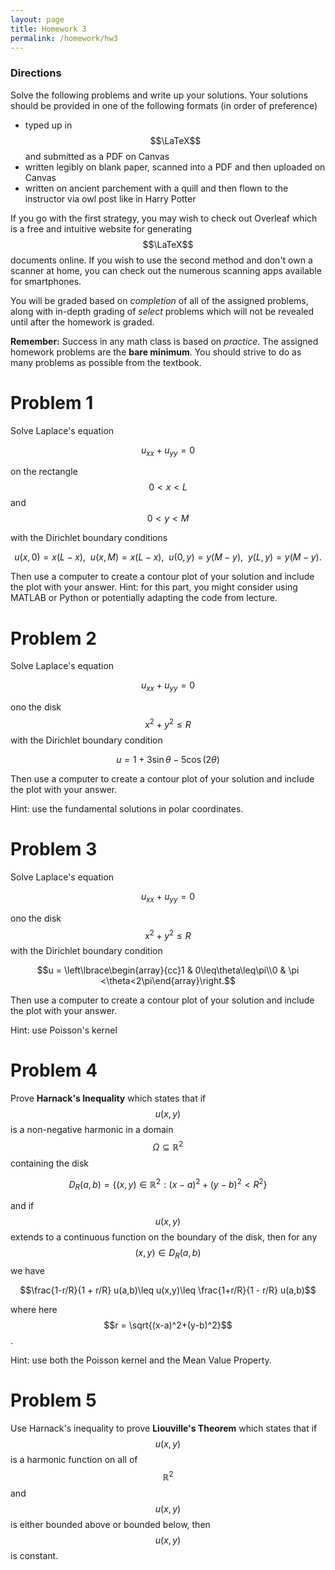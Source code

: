```yaml
---
layout: page
title: Homework 3
permalink: /homework/hw3
---
```


### Directions
Solve the following problems and write up your solutions.  Your solutions should be provided in one of the following formats (in order of preference)
* typed up in $$\LaTeX$$ and submitted as a PDF on Canvas
* written legibly on blank paper, scanned into a PDF and then uploaded on Canvas
* written on ancient parchement with a quill and then flown to the instructor via owl post like in Harry Potter

If you go with the first strategy, you may wish to check out Overleaf which is a free and intuitive website for generating $$\LaTeX$$ documents online.
If you wish to use the second method and don't own a scanner at home, you can check out the numerous scanning apps available for smartphones.

You will be graded based on *completion* of all of the assigned problems, along with in-depth grading of *select* problems which will not be revealed until after the homework is graded.

**Remember:** Success in any math class is based on *practice*.  The assigned homework problems are the **bare minimum**.  You should strive to do as many problems as possible from the textbook.

# Problem 1

Solve Laplace's equation

$$u_{xx} + u_{yy} = 0$$

on the rectangle $$0 < x < L$$ and $$0 < y < M$$

with the Dirichlet boundary conditions

$$u(x,0) = x(L-x),\ \ u(x,M) = x(L-x),\ \ u(0,y) = y(M-y),\ \ y(L,y) = y(M-y).$$

Then use a computer to create a contour plot of your solution and include the plot with your answer.
Hint: for this part, you might consider using MATLAB or Python or potentially adapting the code from lecture.

# Problem 2

Solve Laplace's equation 

$$u_{xx} + u_{yy} = 0$$

ono the disk $$x^2 + y^2\leq R$$ with the Dirichlet boundary condition 

$$u = 1 + 3\sin\theta - 5\cos(2\theta)$$

Then use a computer to create a contour plot of your solution and include the plot with your answer.

Hint: use the fundamental solutions in polar coordinates.

# Problem 3

Solve Laplace's equation 

$$u_{xx} + u_{yy} = 0$$

ono the disk $$x^2 + y^2\leq R$$ with the Dirichlet boundary condition 

$$u = \left\lbrace\begin{array}{cc}1 & 0\leq\theta\leq\pi\\0 & \pi <\theta<2\pi\end{array}\right.$$

Then use a computer to create a contour plot of your solution and include the plot with your answer.

Hint: use Poisson's kernel

# Problem 4

Prove **Harnack's Inequality** which states that if
$$u(x,y)$$ is a non-negative harmonic in a domain $$\Omega\subseteq\mathbb{R}^2$$ containing the disk

$$D_R(a,b) = \{(x,y)\in\mathbb R^2: (x-a)^2 + (y-b)^2 < R^2\}$$

and if $$u(x,y)$$ extends to a continuous function on the boundary of the disk, then for any  $$(x,y)\in D_R(a,b)$$ we have

$$\frac{1-r/R}{1 + r/R} u(a,b)\leq u(x,y)\leq \frac{1+r/R}{1 - r/R} u(a,b)$$

where here $$r = \sqrt{(x-a)^2+(y-b)^2}$$.

Hint: use both the Poisson kernel and the Mean Value Property.

# Problem 5

Use Harnack's inequality to prove **Liouville's Theorem** which states that if $$u(x,y)$$ is a harmonic function on all of $$\mathbb{R}^2$$ and $$u(x,y)$$ is either bounded above or bounded below, then $$u(x,y)$$ is constant.



